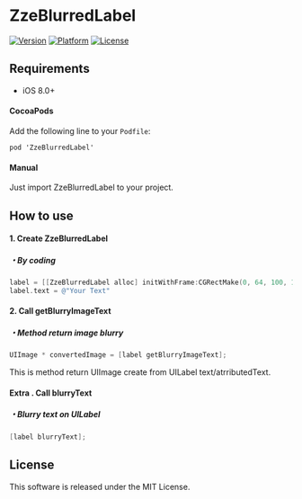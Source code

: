 # ZzeBlurredLabel
[![Version](https://img.shields.io/cocoapods/v/ZzeBlurredLabel.svg?style=flat)](http://cocoapods.org/pods/ZzeBlurredLabel)
[![Platform](https://img.shields.io/cocoapods/p/ZzeBlurredLabel.svg?style=flat)](http://cocoapods.org/pods/ZzeBlurredLabel)
[![License](https://img.shields.io/cocoapods/l/ZzeBlurredLabel.svg?style=flat)](https://github.com/organizze/ZzeBlurredLabel/blob/master/LICENSE)

## Requirements
* iOS 8.0+

#### CocoaPods
Add the following line to your `Podfile`:
```
pod 'ZzeBlurredLabel'
```

#### Manual
Just import ZzeBlurredLabel to your project.

## How to use
#### 1. Create ZzeBlurredLabel
##### ・By coding
```objective-c
label = [[ZzeBlurredLabel alloc] initWithFrame:CGRectMake(0, 64, 100, 100)];
label.text = @"Your Text"
```

#### 2. Call getBlurryImageText
##### ・Method return image blurry
```objective-c
UIImage * convertedImage = [label getBlurryImageText];
```

This is method return UIImage create from UILabel text/atrributedText.

#### Extra . Call blurryText
##### ・Blurry text on UILabel

```objective-c
[label blurryText];
```

## License
This software is released under the MIT License.
